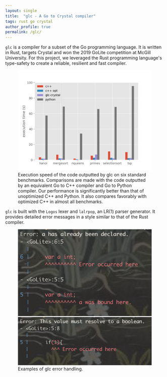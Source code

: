 ```yaml
---
layout: single
title:  "glc - A Go to Crystal compiler"
tags: rust go crystal
author_profile: true
permalink: /glc/
---
```

`glc` is a compiler for a subset of the Go programming language. It is written in Rust, targets Crystal and won the 2019 GoLite competition at McGill University. For this project, we leveraged the Rust programming language's type-safety to create a reliable, resilient and fast compiler. 

<figure>
	<img src="/assets/images/posts/glc-performance-2.png"/>
	<figcaption>Execution speed of the code outputted by glc on six standard benchmarks. Comparisons are made with the code outputted by an equivalent Go to C++ compiler and Go to Python compiler. Our performance is significantly better than that of unoptimized C++ and Python. It also compares favorably with optimized C++ in almost all benchmarks.</figcaption>
</figure>

`glc` is built with the `Logos` lexer and `lalrpop`, an LR(1) parser generator. It provides detailed error messages in a style similar to that of the Rust compiler. 
<figure class="half">
	<img src="/assets/images/posts/glc-error.png"/>
	<img src="/assets/images/posts/glc-error-2.png"/>
	<figcaption>Examples of glc error handling.</figcaption>
</figure>